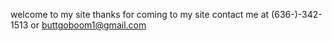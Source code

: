 welcome to my site
thanks for coming to my site
contact me at (636-)-342-1513 or buttgoboom1@gmail.com
